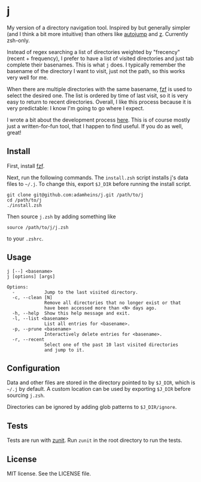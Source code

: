 # j

My version of a directory navigation tool. Inspired by but generally simpler
(and I think a bit more intuitive) than others like
[autojump](https://github.com/wting/autojump) and
[z](https://github.com/rupa/z). Currently zsh-only.

Instead of regex searching a list of directories weighted by "frecency" (recent + frequency),
I prefer to have a list of visited directories and just tab complete their
basenames. This is what `j` does. I typically remember the basename of the
directory I want to visit, just not the path, so this works very well for me.

When there are multiple directories with the same basename,
[fzf](https://github.com/junegunn/fzf) is used to select the desired one. The
list is ordered by time of last visit, so it is very easy to return to recent
directories. Overall, I like this process because it is very predictable: I
know I'm going to go where I expect.

I wrote a bit about the development process
[here](https://adamheins.com/blog/j-a-directory-navigation-tool). This is of
course mostly just a written-for-fun tool, that I happen to find useful. If you
do as well, great! 

## Install

First, install [fzf](https://github.com/junegunn/fzf).

Next, run the following commands. The `install.zsh` script installs j's
data files to `~/.j`. To change this, export `$J_DIR` before running the
install script.
```
git clone git@github.com:adamheins/j.git /path/to/j
cd /path/to/j
./install.zsh
```

Then source `j.zsh` by adding something like
```
source /path/to/j/j.zsh
```
to your `.zshrc`.

## Usage

```
j [--] <basename>
j [options] [args]

Options:
  -           Jump to the last visited directory.
  -c, --clean [N]
              Remove all directories that no longer exist or that
              have been accessed more than <N> days ago.
  -h, --help  Show this help message and exit.
  -l, --list <basename>
              List all entries for <basename>.
  -p, --prune <basename>
              Interactively delete entries for <basename>.
  -r, --recent
              Select one of the past 10 last visited directories
              and jump to it.
```

## Configuration

Data and other files are stored in the directory pointed to by `$J_DIR`, which
is `~/.j` by default. A custom location can be used by exporting `$J_DIR`
before sourcing `j.zsh`.

Directories can be ignored by adding glob patterns to `$J_DIR/ignore`.

## Tests

Tests are run with [zunit](https://zunit.xyz). Run `zunit` in the root
directory to run the tests.

## License

MIT license. See the LICENSE file.
